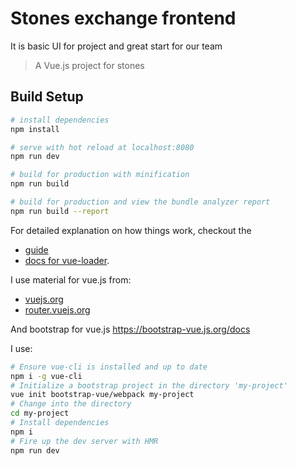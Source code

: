 # Stones exchange frontend

It is basic UI for project and great start for our team

> A Vue.js project for stones

## Build Setup

``` bash
# install dependencies
npm install

# serve with hot reload at localhost:8080
npm run dev

# build for production with minification
npm run build

# build for production and view the bundle analyzer report
npm run build --report
```

For detailed explanation on how things work, checkout the 
* [guide](http://vuejs-templates.github.io/webpack/)
* [docs for vue-loader](http://vuejs.github.io/vue-loader).

I use material for vue.js from:

* [vuejs.org](https://vuejs.org/v2/guide/)
* [router.vuejs.org](https://router.vuejs.org/en/essentials/getting-started.html)

And bootstrap for vue.js https://bootstrap-vue.js.org/docs

I use:

```bash
# Ensure vue-cli is installed and up to date
npm i -g vue-cli
# Initialize a bootstrap project in the directory 'my-project'
vue init bootstrap-vue/webpack my-project
# Change into the directory
cd my-project
# Install dependencies
npm i
# Fire up the dev server with HMR
npm run dev
```